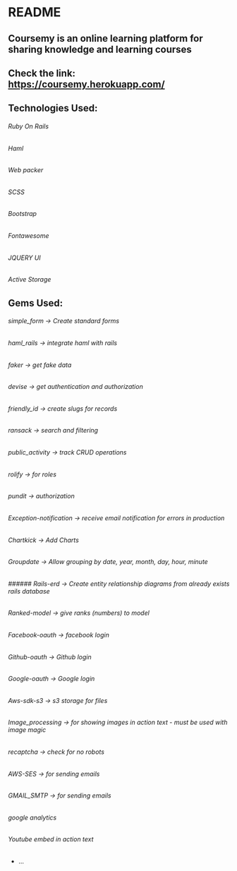 # README

## Coursemy is an online learning platform for sharing knowledge and learning courses

## Check the link: https://coursemy.herokuapp.com/

## Technologies Used:
######  Ruby On Rails
######   Haml
######   Web packer
######   SCSS
######   Bootstrap
######   Fontawesome
######   JQUERY UI
######   Active Storage


## Gems Used:
###### simple_form  -> Create standard forms 
###### haml_rails -> integrate haml with rails
###### faker -> get fake data
###### devise -> get authentication and authorization 
###### friendly_id -> create slugs for records
###### ransack -> search and filtering
###### public_activity -> track CRUD operations
###### rolify -> for roles 
###### pundit -> authorization
###### Exception-notification -> receive email notification for errors in production
###### Chartkick -> Add Charts
###### Groupdate -> Allow grouping by date, year, month, day, hour, minute
###### ###### Rails-erd -> Create entity relationship diagrams from already exists rails database
###### Ranked-model -> give ranks (numbers) to model
###### Facebook-oauth -> facebook login
###### Github-oauth -> Github login
###### Google-oauth -> Google login
###### Aws-sdk-s3 -> s3 storage for files
###### Image_processing -> for showing images in action text - must be used with image magic
###### recaptcha -> check for no robots

###### AWS-SES -> for sending emails
###### GMAIL_SMTP -> for sending emails
###### google analytics
###### Youtube embed in action text
* ...


